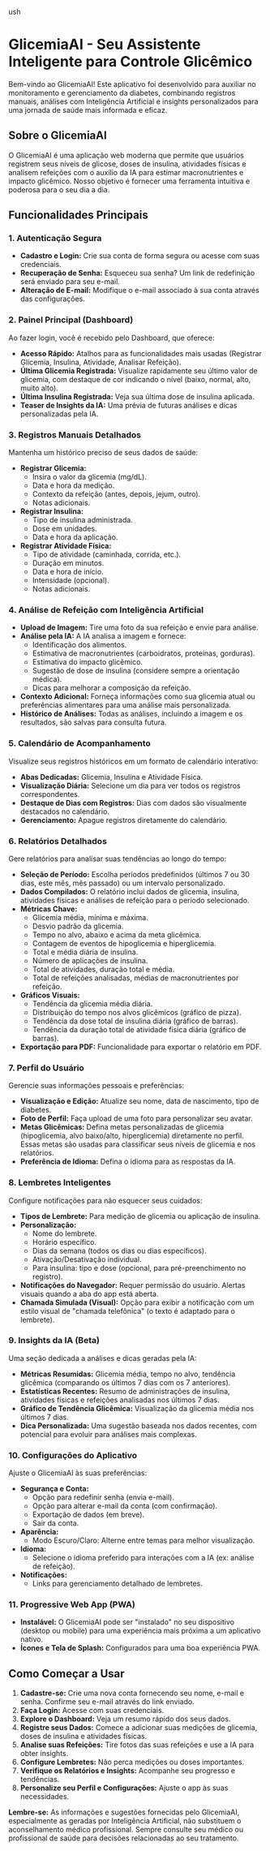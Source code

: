 ush
# GlicemiaAI - Seu Assistente Inteligente para Controle Glicêmico

Bem-vindo ao GlicemiaAI! Este aplicativo foi desenvolvido para auxiliar no monitoramento e gerenciamento da diabetes, combinando registros manuais, análises com Inteligência Artificial e insights personalizados para uma jornada de saúde mais informada e eficaz.

## Sobre o GlicemiaAI

O GlicemiaAI é uma aplicação web moderna que permite que usuários registrem seus níveis de glicose, doses de insulina, atividades físicas e analisem refeições com o auxílio da IA para estimar macronutrientes e impacto glicêmico. Nosso objetivo é fornecer uma ferramenta intuitiva e poderosa para o seu dia a dia.

## Funcionalidades Principais

### 1. Autenticação Segura
-   **Cadastro e Login:** Crie sua conta de forma segura ou acesse com suas credenciais.
-   **Recuperação de Senha:** Esqueceu sua senha? Um link de redefinição será enviado para seu e-mail.
-   **Alteração de E-mail:** Modifique o e-mail associado à sua conta através das configurações.

### 2. Painel Principal (Dashboard)
Ao fazer login, você é recebido pelo Dashboard, que oferece:
-   **Acesso Rápido:** Atalhos para as funcionalidades mais usadas (Registrar Glicemia, Insulina, Atividade, Analisar Refeição).
-   **Última Glicemia Registrada:** Visualize rapidamente seu último valor de glicemia, com destaque de cor indicando o nível (baixo, normal, alto, muito alto).
-   **Última Insulina Registrada:** Veja sua última dose de insulina aplicada.
-   **Teaser de Insights da IA:** Uma prévia de futuras análises e dicas personalizadas pela IA.

### 3. Registros Manuais Detalhados
Mantenha um histórico preciso de seus dados de saúde:
-   **Registrar Glicemia:**
    -   Insira o valor da glicemia (mg/dL).
    -   Data e hora da medição.
    -   Contexto da refeição (antes, depois, jejum, outro).
    -   Notas adicionais.
-   **Registrar Insulina:**
    -   Tipo de insulina administrada.
    -   Dose em unidades.
    -   Data e hora da aplicação.
-   **Registrar Atividade Física:**
    -   Tipo de atividade (caminhada, corrida, etc.).
    -   Duração em minutos.
    -   Data e hora de início.
    -   Intensidade (opcional).
    -   Notas adicionais.

### 4. Análise de Refeição com Inteligência Artificial
-   **Upload de Imagem:** Tire uma foto da sua refeição e envie para análise.
-   **Análise pela IA:** A IA analisa a imagem e fornece:
    -   Identificação dos alimentos.
    -   Estimativa de macronutrientes (carboidratos, proteínas, gorduras).
    -   Estimativa do impacto glicêmico.
    -   Sugestão de dose de insulina (considere sempre a orientação médica).
    -   Dicas para melhorar a composição da refeição.
-   **Contexto Adicional:** Forneça informações como sua glicemia atual ou preferências alimentares para uma análise mais personalizada.
-   **Histórico de Análises:** Todas as análises, incluindo a imagem e os resultados, são salvas para consulta futura.

### 5. Calendário de Acompanhamento
Visualize seus registros históricos em um formato de calendário interativo:
-   **Abas Dedicadas:** Glicemia, Insulina e Atividade Física.
-   **Visualização Diária:** Selecione um dia para ver todos os registros correspondentes.
-   **Destaque de Dias com Registros:** Dias com dados são visualmente destacados no calendário.
-   **Gerenciamento:** Apague registros diretamente do calendário.

### 6. Relatórios Detalhados
Gere relatórios para analisar suas tendências ao longo do tempo:
-   **Seleção de Período:** Escolha períodos predefinidos (últimos 7 ou 30 dias, este mês, mês passado) ou um intervalo personalizado.
-   **Dados Compilados:** O relatório inclui dados de glicemia, insulina, atividades físicas e análises de refeição para o período selecionado.
-   **Métricas Chave:**
    -   Glicemia média, mínima e máxima.
    -   Desvio padrão da glicemia.
    -   Tempo no alvo, abaixo e acima da meta glicêmica.
    -   Contagem de eventos de hipoglicemia e hiperglicemia.
    -   Total e média diária de insulina.
    -   Número de aplicações de insulina.
    -   Total de atividades, duração total e média.
    -   Total de refeições analisadas, médias de macronutrientes por refeição.
-   **Gráficos Visuais:**
    -   Tendência da glicemia média diária.
    -   Distribuição do tempo nos alvos glicêmicos (gráfico de pizza).
    -   Tendência da dose total de insulina diária (gráfico de barras).
    -   Tendência da duração total de atividade física diária (gráfico de barras).
-   **Exportação para PDF:** Funcionalidade para exportar o relatório em PDF.

### 7. Perfil do Usuário
Gerencie suas informações pessoais e preferências:
-   **Visualização e Edição:** Atualize seu nome, data de nascimento, tipo de diabetes.
-   **Foto de Perfil:** Faça upload de uma foto para personalizar seu avatar.
-   **Metas Glicêmicas:** Defina metas personalizadas de glicemia (hipoglicemia, alvo baixo/alto, hiperglicemia) diretamente no perfil. Essas metas são usadas para classificar seus níveis de glicemia e nos relatórios.
-   **Preferência de Idioma:** Defina o idioma para as respostas da IA.

### 8. Lembretes Inteligentes
Configure notificações para não esquecer seus cuidados:
-   **Tipos de Lembrete:** Para medição de glicemia ou aplicação de insulina.
-   **Personalização:**
    -   Nome do lembrete.
    -   Horário específico.
    -   Dias da semana (todos os dias ou dias específicos).
    -   Ativação/Desativação individual.
    -   Para insulina: tipo e dose (opcional, para pré-preenchimento no registro).
-   **Notificações do Navegador:** Requer permissão do usuário. Alertas visuais quando a aba do app está aberta.
-   **Chamada Simulada (Visual):** Opção para exibir a notificação com um estilo visual de "chamada telefônica" (o texto é adaptado para o lembrete).

### 9. Insights da IA (Beta)
Uma seção dedicada a análises e dicas geradas pela IA:
-   **Métricas Resumidas:** Glicemia média, tempo no alvo, tendência glicêmica (comparando os últimos 7 dias com os 7 anteriores).
-   **Estatísticas Recentes:** Resumo de administrações de insulina, atividades físicas e refeições analisadas nos últimos 7 dias.
-   **Gráfico de Tendência Glicêmica:** Visualização da glicemia média nos últimos 7 dias.
-   **Dica Personalizada:** Uma sugestão baseada nos dados recentes, com potencial para evoluir para análises mais complexas.

### 10. Configurações do Aplicativo
Ajuste o GlicemiaAI às suas preferências:
-   **Segurança e Conta:**
    -   Opção para redefinir senha (envia e-mail).
    -   Opção para alterar e-mail da conta (com confirmação).
    -   Exportação de dados (em breve).
    -   Sair da conta.
-   **Aparência:**
    -   Modo Escuro/Claro: Alterne entre temas para melhor visualização.
-   **Idioma:**
    -   Selecione o idioma preferido para interações com a IA (ex: análise de refeição).
-   **Notificações:**
    -   Links para gerenciamento detalhado de lembretes.

### 11. Progressive Web App (PWA)
-   **Instalável:** O GlicemiaAI pode ser "instalado" no seu dispositivo (desktop ou mobile) para uma experiência mais próxima a um aplicativo nativo.
-   **Ícones e Tela de Splash:** Configurados para uma boa experiência PWA.

## Como Começar a Usar

1.  **Cadastre-se:** Crie uma nova conta fornecendo seu nome, e-mail e senha. Confirme seu e-mail através do link enviado.
2.  **Faça Login:** Acesse com suas credenciais.
3.  **Explore o Dashboard:** Veja um resumo rápido dos seus dados.
4.  **Registre seus Dados:** Comece a adicionar suas medições de glicemia, doses de insulina e atividades físicas.
5.  **Analise suas Refeições:** Tire fotos das suas refeições e use a IA para obter insights.
6.  **Configure Lembretes:** Não perca medições ou doses importantes.
7.  **Verifique os Relatórios e Insights:** Acompanhe seu progresso e tendências.
8.  **Personalize seu Perfil e Configurações:** Ajuste o app às suas necessidades.

**Lembre-se:** As informações e sugestões fornecidas pelo GlicemiaAI, especialmente as geradas por Inteligência Artificial, não substituem o aconselhamento médico profissional. Sempre consulte seu médico ou profissional de saúde para decisões relacionadas ao seu tratamento.
